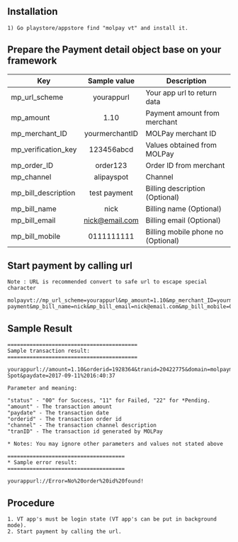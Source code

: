 ## Installation

```
1) Go playstore/appstore find "molpay vt" and install it.
```

## Prepare the Payment detail object base on your framework

| Key                   | Sample value  | Description                       |
| --------------------- |:-------------:| --------------------------------- |
| mp_url_scheme         | yourappurl    | Your app url to return data       |
| mp_amount             | 1.10          | Payment amount from merchant      |
| mp_merchant_ID        | yourmerchantID| MOLPay merchant ID                |
| mp_verification_key   | 123456abcd    | Values obtained from MOLPay       |
| mp_order_ID           | order123      | Order ID from merchant            |
| mp_channel            | alipayspot    | Channel                           |
| mp_bill_description   | test payment  | Billing description (Optional)    |
| mp_bill_name          | nick          | Billing name (Optional)           |
| mp_bill_email         | nick@email.com| Billing email (Optional)          |
| mp_bill_mobile        | 0111111111    | Billing mobile phone no (Optional)|

## Start payment by calling url

```
Note : URL is recommended convert to safe url to escape special character

molpayvt://mp_url_scheme=yourappurl&mp_amount=1.10&mp_merchant_ID=yourmerchantID&mp_verification_key=123456abcd&mp_order_ID=order123&mp_channel=alipayspot&mp_bill_description=test payment&mp_bill_name=nick&mp_bill_email=nick@email.com&mp_bill_mobile=0111111111
```

## Sample Result

```
=========================================
Sample transaction result:
=========================================

yourappurl://amount=1.10&orderid=1928364&tranid=20422775&domain=molpaymerchant&status=00&appcode=&error_code=null&error_desc=null&skey=921820ca098a57444413bd577e7fc0bf&currency=MYR&channel=Alipay-Spot&paydate=2017-09-11%2016:40:37

Parameter and meaning:

"status" - "00" for Success, "11" for Failed, "22" for *Pending. 
"amount" - The transaction amount
"paydate" - The transaction date
"orderid" - The transaction order id
"channel" - The transaction channel description
"tranID" - The transaction id generated by MOLPay

* Notes: You may ignore other parameters and values not stated above

=====================================
* Sample error result:
=====================================

yourappurl://Error=No%20order%20id%20found!

```
## Procedure

```
1. VT app's must be login state (VT app's can be put in background mode).
2. Start payment by calling the url.
```
